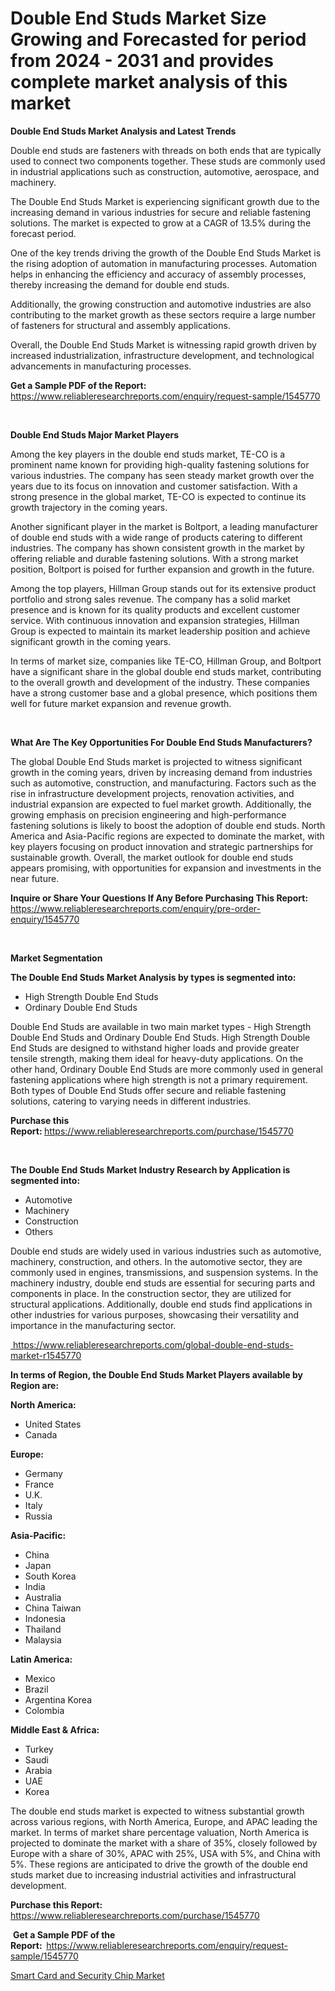 <p><h1>Double End Studs Market Size Growing and Forecasted for period from 2024 - 2031 and provides complete market analysis of this market</h1></p><p><strong>Double End Studs Market Analysis and Latest Trends</strong></p>
<p><p>Double end studs are fasteners with threads on both ends that are typically used to connect two components together. These studs are commonly used in industrial applications such as construction, automotive, aerospace, and machinery.</p><p>The Double End Studs Market is experiencing significant growth due to the increasing demand in various industries for secure and reliable fastening solutions. The market is expected to grow at a CAGR of 13.5% during the forecast period.</p><p>One of the key trends driving the growth of the Double End Studs Market is the rising adoption of automation in manufacturing processes. Automation helps in enhancing the efficiency and accuracy of assembly processes, thereby increasing the demand for double end studs.</p><p>Additionally, the growing construction and automotive industries are also contributing to the market growth as these sectors require a large number of fasteners for structural and assembly applications.</p><p>Overall, the Double End Studs Market is witnessing rapid growth driven by increased industrialization, infrastructure development, and technological advancements in manufacturing processes.</p></p>
<p><strong>Get a Sample PDF of the Report:&nbsp;</strong> <a href="https://www.reliableresearchreports.com/enquiry/request-sample/1545770">https://www.reliableresearchreports.com/enquiry/request-sample/1545770</a></p>
<p>&nbsp;</p>
<p><strong>Double End Studs Major Market Players</strong></p>
<p><p>Among the key players in the double end studs market, TE-CO is a prominent name known for providing high-quality fastening solutions for various industries. The company has seen steady market growth over the years due to its focus on innovation and customer satisfaction. With a strong presence in the global market, TE-CO is expected to continue its growth trajectory in the coming years.</p><p>Another significant player in the market is Boltport, a leading manufacturer of double end studs with a wide range of products catering to different industries. The company has shown consistent growth in the market by offering reliable and durable fastening solutions. With a strong market position, Boltport is poised for further expansion and growth in the future.</p><p>Among the top players, Hillman Group stands out for its extensive product portfolio and strong sales revenue. The company has a solid market presence and is known for its quality products and excellent customer service. With continuous innovation and expansion strategies, Hillman Group is expected to maintain its market leadership position and achieve significant growth in the coming years.</p><p>In terms of market size, companies like TE-CO, Hillman Group, and Boltport have a significant share in the global double end studs market, contributing to the overall growth and development of the industry. These companies have a strong customer base and a global presence, which positions them well for future market expansion and revenue growth.</p></p>
<p>&nbsp;</p>
<p><strong>What Are The Key Opportunities For Double End Studs Manufacturers?</strong></p>
<p><p>The global Double End Studs market is projected to witness significant growth in the coming years, driven by increasing demand from industries such as automotive, construction, and manufacturing. Factors such as the rise in infrastructure development projects, renovation activities, and industrial expansion are expected to fuel market growth. Additionally, the growing emphasis on precision engineering and high-performance fastening solutions is likely to boost the adoption of double end studs. North America and Asia-Pacific regions are expected to dominate the market, with key players focusing on product innovation and strategic partnerships for sustainable growth. Overall, the market outlook for double end studs appears promising, with opportunities for expansion and investments in the near future.</p></p>
<p><strong>Inquire or Share Your Questions If Any Before Purchasing This Report:</strong> <a href="https://www.reliableresearchreports.com/enquiry/pre-order-enquiry/1545770">https://www.reliableresearchreports.com/enquiry/pre-order-enquiry/1545770</a></p>
<p>&nbsp;</p>
<p><strong>Market Segmentation</strong></p>
<p><strong>The Double End Studs Market Analysis by types is segmented into:</strong></p>
<p><ul><li>High Strength Double End Studs</li><li>Ordinary Double End Studs</li></ul></p>
<p><p>Double End Studs are available in two main market types - High Strength Double End Studs and Ordinary Double End Studs. High Strength Double End Studs are designed to withstand higher loads and provide greater tensile strength, making them ideal for heavy-duty applications. On the other hand, Ordinary Double End Studs are more commonly used in general fastening applications where high strength is not a primary requirement. Both types of Double End Studs offer secure and reliable fastening solutions, catering to varying needs in different industries.</p></p>
<p><strong>Purchase this Report:&nbsp;</strong><a href="https://www.reliableresearchreports.com/purchase/1545770">https://www.reliableresearchreports.com/purchase/1545770</a></p>
<p>&nbsp;</p>
<p><strong>The Double End Studs Market Industry Research by Application is segmented into:</strong></p>
<p><ul><li>Automotive</li><li>Machinery</li><li>Construction</li><li>Others</li></ul></p>
<p><p>Double end studs are widely used in various industries such as automotive, machinery, construction, and others. In the automotive sector, they are commonly used in engines, transmissions, and suspension systems. In the machinery industry, double end studs are essential for securing parts and components in place. In the construction sector, they are utilized for structural applications. Additionally, double end studs find applications in other industries for various purposes, showcasing their versatility and importance in the manufacturing sector.</p></p>
<p><a href="https://www.reliableresearchreports.com/global-double-end-studs-market-r1545770">&nbsp;https://www.reliableresearchreports.com/global-double-end-studs-market-r1545770</a></p>
<p><strong>In terms of Region, the Double End Studs Market Players available by Region are:</strong></p>
<p>
    <p> <strong> North America: </strong>
        <ul>
            <li>United States</li>
            <li>Canada</li>
        </ul>
        </p> 
    <p> <strong> Europe: </strong>
        <ul>
            <li>Germany</li>
            <li>France</li>
            <li>U.K.</li>
            <li>Italy</li>
            <li>Russia</li>
        </ul>
        </p> 
    <p> <strong> Asia-Pacific: </strong>
        <ul>
            <li>China</li>
            <li>Japan</li>
            <li>South Korea</li>
            <li>India</li>
            <li>Australia</li>
            <li>China Taiwan</li>
            <li>Indonesia</li>
            <li>Thailand</li>
            <li>Malaysia</li>
        </ul>
        </p> 
    <p> <strong> Latin America: </strong>
        <ul>
            <li>Mexico</li>
            <li>Brazil</li>
            <li>Argentina Korea</li>
            <li>Colombia</li>
        </ul>
        </p> 
    <p> <strong> Middle East & Africa: </strong>
        <ul>
            <li>Turkey</li>
            <li>Saudi</li>
            <li>Arabia</li>
            <li>UAE</li>
            <li>Korea</li>
        </ul>
    </p>
    </p>
<p><p>The double end studs market is expected to witness substantial growth across various regions, with North America, Europe, and APAC leading the market. In terms of market share percentage valuation, North America is projected to dominate the market with a share of 35%, closely followed by Europe with a share of 30%, APAC with 25%, USA with 5%, and China with 5%. These regions are anticipated to drive the growth of the double end studs market due to increasing industrial activities and infrastructural development.</p></p>
<p><strong>Purchase this Report: </strong><a href="https://www.reliableresearchreports.com/purchase/1545770">https://www.reliableresearchreports.com/purchase/1545770</a></p>
<p>&nbsp;<strong>Get a Sample PDF of the Report:&nbsp;&nbsp;</strong><a href="https://www.reliableresearchreports.com/enquiry/request-sample/1545770">https://www.reliableresearchreports.com/enquiry/request-sample/1545770</a></p>
<p><strong></strong></p>
<p><p><a href="https://spotless-saver-8fd.notion.site/Smart-Card-and-Security-Chip-Market-Exploring-Market-Share-Market-Trends-and-Future-Growth-2a81c004f6bb433caf6f8d73560410a7">Smart Card and Security Chip Market</a></p></p>